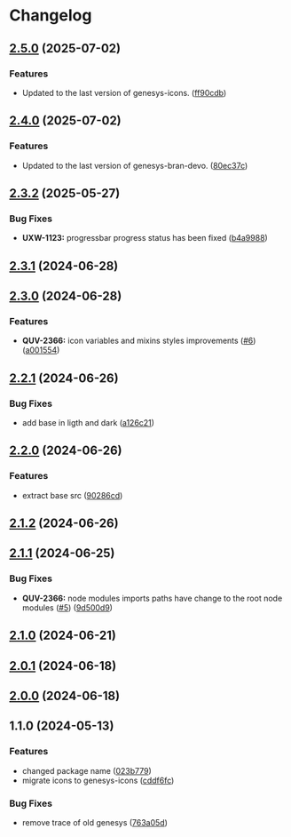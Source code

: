# Changelog

## [2.5.0](https://github.com/DevoInc/genesys-styles/compare/2.4.0...2.5.0) (2025-07-02)


### Features

* Updated to the last version of genesys-icons. ([ff90cdb](https://github.com/DevoInc/genesys-styles/commit/ff90cdb31a8fcfee2730fdc7b9ff02a3bb05fc04))

## [2.4.0](https://github.com/DevoInc/genesys-styles/compare/2.3.2...2.4.0) (2025-07-02)


### Features

* Updated to the last version of genesys-bran-devo. ([80ec37c](https://github.com/DevoInc/genesys-styles/commit/80ec37c2261d4c84eee0ca9879022e6dd3e0667a))

## [2.3.2](https://github.com/DevoInc/genesys-styles/compare/2.3.1...2.3.2) (2025-05-27)


### Bug Fixes

* **UXW-1123:** progressbar progress status has been fixed ([b4a9988](https://github.com/DevoInc/genesys-styles/commit/b4a99881bd0f2cac51781ecfcaa16bcf3f5fe7e7))

## [2.3.1](https://github.com/DevoInc/genesys-styles/compare/2.3.0...2.3.1) (2024-06-28)

## [2.3.0](https://github.com/DevoInc/genesys-styles/compare/2.2.1...2.3.0) (2024-06-28)


### Features

* **QUV-2366:** icon variables and mixins styles improvements ([#6](https://github.com/DevoInc/genesys-styles/issues/6)) ([a001554](https://github.com/DevoInc/genesys-styles/commit/a0015549db8e5ae523e33908c5b8d6bd5a016575))

## [2.2.1](https://github.com/DevoInc/genesys-styles/compare/2.2.0...2.2.1) (2024-06-26)


### Bug Fixes

* add base in ligth and dark ([a126c21](https://github.com/DevoInc/genesys-styles/commit/a126c2196365915ab190c3bb757ec45fa15211d0))

## [2.2.0](https://github.com/DevoInc/genesys-styles/compare/2.1.2...2.2.0) (2024-06-26)


### Features

* extract base src ([90286cd](https://github.com/DevoInc/genesys-styles/commit/90286cdacd55cfe75d83d241b5598f6ff9c5fc60))

## [2.1.2](https://github.com/DevoInc/genesys-styles/compare/2.1.1...2.1.2) (2024-06-26)

## [2.1.1](https://github.com/DevoInc/genesys-styles/compare/2.1.0...2.1.1) (2024-06-25)


### Bug Fixes

* **QUV-2366:** node modules imports paths have change to the root node modules ([#5](https://github.com/DevoInc/genesys-styles/issues/5)) ([9d500d9](https://github.com/DevoInc/genesys-styles/commit/9d500d9745c42d0998ec35bb8b8f3c51f7ec2bf2))

## [2.1.0](https://github.com/DevoInc/genesys-styles/compare/2.0.1...2.1.0) (2024-06-21)

## [2.0.1](https://github.com/DevoInc/genesys-styles/compare/2.0.0...2.0.1) (2024-06-18)

## [2.0.0](https://github.com/DevoInc/genesys-styles/compare/1.1.0...2.0.0) (2024-06-18)

## 1.1.0 (2024-05-13)


### Features

* changed package name ([023b779](https://github.com/DevoInc/genesys-styles/commit/023b779ad5be6fec12a7c9c0b119d4daa3f5a756))
* migrate icons to genesys-icons ([cddf6fc](https://github.com/DevoInc/genesys-styles/commit/cddf6fc589ac2fef13b256e10bc538ce84d64e0f))


### Bug Fixes

* remove trace of old genesys ([763a05d](https://github.com/DevoInc/genesys-styles/commit/763a05d7b7913bab6332f0979bea894066ab89ec))
